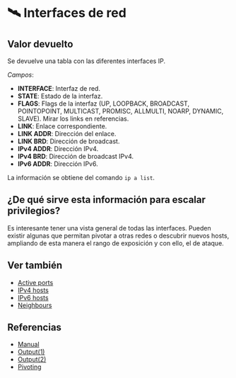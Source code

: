 # 🛰️ Interfaces de red

## Valor devuelto
Se devuelve una tabla con las diferentes interfaces IP.

*Campos*:
- **INTERFACE**: Interfaz de red.
- **STATE**: Estado de la interfaz.
- **FLAGS**: Flags de la interfaz (UP, LOOPBACK, BROADCAST, POINTOPOINT, MULTICAST, PROMISC, ALLMULTI, NOARP, DYNAMIC, SLAVE). Mirar los links en referencias.
- **LINK**: Enlace correspondiente.
- **LINK ADDR**: Dirección del enlace.
- **LINK BRD**: Dirección de broadcast.
- **IPv4 ADDR**: Dirección IPv4.
- **IPv4 BRD**: Dirección de broadcast IPv4.
- **IPv6 ADDR**: Dirección IPv6.

La información se obtiene del comando `ip a list`.

## ¿De qué sirve esta información para escalar privilegios?
Es interesante tener una vista general de todas las interfaces. Pueden existir algunas que permitan pivotar a otras redes o descubrir nuevos hosts, ampliando de esta manera el rango de exposición y con ello, el de ataque.

## Ver también
- [Active ports](ports)
- [IPv4 hosts](ipv4)
- [IPv6 hosts](ipv6)
- [Neighbours](neighbours)

## Referencias
- [Manual](https://www.man7.org/linux/man-pages/man8/ip-address.8.html)
- [Output(1)](http://linux-ip.net/gl/ip-cref/ip-cref-node17.html)
- [Output(2)](http://linux-ip.net/gl/ip-cref/ip-cref-node34.html)
- [Pivoting](https://blog.raw.pm/en/state-of-the-art-of-network-pivoting-in-2019/)